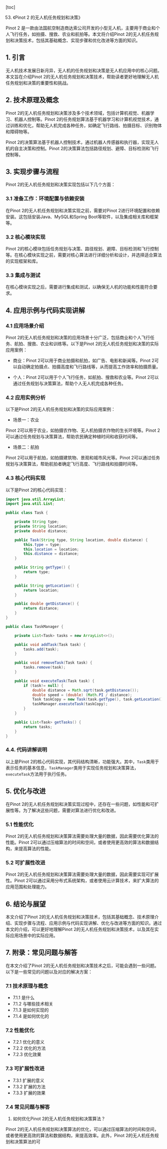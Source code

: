 
[toc]                    
                
                
53. 《Pinot 2 的无人机任务规划和决策》

Pinot 2 是一款由法国航空制造商达索公司开发的小型无人机，主要用于商业和个人飞行任务，如拍摄、搜救、农业和航拍等。本文将介绍Pinot 2的无人机任务规划和决策技术，包括其基础概念、实现步骤和优化改进等方面的知识。

## 1. 引言

无人机技术发展日新月异，无人机的任务规划和决策是无人机应用中的核心问题。本文旨在介绍Pinot 2的无人机任务规划和决策技术，帮助读者更好地理解无人机任务规划和决策的重要性和挑战。

## 2. 技术原理及概念

Pinot 2的无人机任务规划和决策涉及多个技术领域，包括计算机视觉、机器学习、机器人控制等。Pinot 2的任务规划算法基于机器学习和计算机视觉技术，通过训练和优化，帮助无人机完成各种任务，如确定飞行路线、拍摄目标、识别物体和障碍物等。

Pinot 2的决策算法基于机器人控制技术，通过机器人传感器和执行器，实现无人机的自主决策和控制。Pinot 2的决策算法包括路径规划、避障、目标检测和飞行控制等。

## 3. 实现步骤与流程

Pinot 2的无人机任务规划和决策实现包括以下几个方面：

### 3.1 准备工作：环境配置与依赖安装

在Pinot 2的无人机任务规划和决策实现之前，需要对Pinot 2进行环境配置和依赖安装。这包括安装Java、MySQL和Spring Boot等软件，以及集成相关库和框架等。

### 3.2 核心模块实现

Pinot 2的核心模块包括任务规划与决策、路径规划、避障、目标检测和飞行控制等。在核心模块实现之前，需要对核心算法进行详细分析和设计，并选择适合算法的实现框架和库。

### 3.3 集成与测试

在核心模块实现之后，需要进行集成和测试，以确保无人机的功能和性能符合要求。

## 4. 应用示例与代码实现讲解

### 4.1 应用场景介绍

Pinot 2的无人机任务规划和决策的应用场景十分广泛，包括商业和个人飞行任务、航拍、搜救、农业和训练等。以下是Pinot 2的无人机任务规划和决策的实际应用案例：

- 商业：Pinot 2可以用于商业拍摄和航拍，如广告、电影和新闻等。Pinot 2可以自动确定拍摄点、拍摄高度和飞行路线等，从而提高工作效率和拍摄质量。

- 个人：Pinot 2可以用于个人飞行任务，如航拍、搜救和农业等。Pinot 2可以通过任务规划与决策算法，帮助个人无人机完成各种任务。

### 4.2 应用实例分析

以下是Pinot 2的无人机任务规划和决策的实际应用案例：

- 场景一：农业

Pinot 2可以用于农业，如拍摄农作物、无人机拍摄农作物的生长环境等。Pinot 2可以通过任务规划与决策算法，帮助农民确定种植时间和收获时间等。

- 场景二：航拍

Pinot 2可以用于航拍，如拍摄建筑物、景观和城市风光等。Pinot 2可以通过任务规划与决策算法，帮助航拍者确定飞行高度、飞行路线和拍摄时间等。

### 4.3 核心代码实现

以下是Pinot 2的核心代码实现：

```java
import java.util.ArrayList;
import java.util.List;

public class Task {

    private String type;
    private String location;
    private double distance;

    public Task(String type, String location, double distance) {
        this.type = type;
        this.location = location;
        this.distance = distance;
    }

    public String getType() {
        return type;
    }

    public String getLocation() {
        return location;
    }

    public double getDistance() {
        return distance;
    }
}

public class TaskManager {

    private List<Task> tasks = new ArrayList<>();

    public void addTask(Task task) {
        tasks.add(task);
    }

    public void removeTask(Task task) {
        tasks.remove(task);
    }

    public void executeTask(Task task) {
        if (task!= null) {
            double distance = Math.sqrt(task.getDistance());
            double speed = (double) (Math.PI / distance);
            Task taskCopy = new Task(task.getType(), task.getLocation(), distance);
            taskManager.executeTask(taskCopy);
        }
    }

    public List<Task> getTasks() {
        return tasks;
    }
}
```

### 4.4. 代码讲解说明

以上是Pinot 2的核心代码实现，其代码结构清晰，功能强大。其中，`Task`类用于表示任务的基本信息，`TaskManager`类用于实现任务规划和决策算法，`executeTask`方法用于执行任务。

## 5. 优化与改进

在Pinot 2的无人机任务规划和决策实现过程中，还存在一些问题，如性能和可扩展性等。为了解决这些问题，需要对算法进行优化和改进。

### 5.1 性能优化

Pinot 2的无人机任务规划和决策算法需要处理大量的数据，因此需要优化算法的性能。Pinot 2可以通过压缩算法的时间和空间，或者使用更高效的算法和数据结构，来提高算法的性能。

### 5.2 可扩展性改进

Pinot 2的无人机任务规划和决策算法需要处理大量的数据，因此需要实现可扩展性。Pinot 2可以通过采用分布式系统架构，或者使用云计算技术，来扩大算法的应用范围和处理能力。

## 6. 结论与展望

本文介绍了Pinot 2的无人机任务规划和决策技术，包括其基础概念、技术原理介绍、实现步骤与流程、应用示例与代码实现讲解、优化与改进等方面的知识。通过本文的介绍，可以更好地理解Pinot 2的无人机任务规划和决策技术，以及其在实际应用场景中的实际应用。

## 7. 附录：常见问题与解答

在本文介绍了Pinot 2的无人机任务规划和决策技术之后，可能会遇到一些问题。以下是一些常见的问题以及对应的解决方案：

### 7.1 技术原理与概念

- 7.1.1 是什么
- 7.1.2 与哪些技术相关
- 7.1.3 是如何实现的
- 7.1.4 是如何优化的

### 7.2 性能优化

- 7.2.1 优化的意义
- 7.2.2 优化的方法
- 7.2.3 优化效果

### 7.3 可扩展性改进

- 7.3.1 扩展的意义
- 7.3.2 扩展的方法
- 7.3.3 扩展的效果

### 7.4 常见问题与解答

1. 如何优化Pinot 2的无人机任务规划和决策算法？

Pinot 2的无人机任务规划和决策算法的优化，可以通过压缩算法的时间和空间，或者使用更高效的算法和数据结构，来提高效率。此外，Pinot 2的无人机任务规划和决策算法的可

